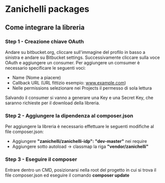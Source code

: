 # Zanichelli packages

## Come integrare la libreria
### Step 1 - Creazione chiave OAuth
Andare su bitbucket.org, cliccare sull'immagine del profilo in basso a sinistra e andare su Bitbucket settings. Successivamente cliccare sulla voce OAuth 
e aggiungere un consumer. Per aggiungere un comsumer è necessario specificare le seguenti voci:
* Name (Nome a piacere)
* Callback URL (URL fittizio esempio: www.example.com)
* Nelle permissions selezionare nei Projects il permesso di sola lettura

Salvando il consumer si vanno a generare una Key e una Secret Key, che saranno richieste per il download della libreria.

### Step 2 - Aggiungere la dipendenza al composer.json
Per aggiungere la libreria è necessario effettuare le seguenti modifiche al file composer.json:
* Aggiungere **"zanichelli/zanichelli-idp": "dev-master"** nei require
* Aggiungere sotto autoload -> classmap la riga **"vendor/zanichelli"**

### Step 3 - Eseguire il composer
Entrare dentro un CMD, posizionarsi nella root del progetto in cui si trova il file composer.json ed eseguire il comando **composer update**
